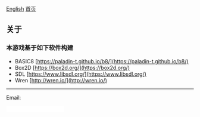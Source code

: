 [English](https://paladin-t.github.io/crft/pages/about)
[首页](https://paladin-t.github.io/crft/README_cn)

## 关于

### 本游戏基于如下软件构建

* BASIC8 [https://paladin-t.github.io/b8/](https://paladin-t.github.io/b8/)
* Box2D [https://box2d.org/](https://box2d.org/)
* SDL [https://www.libsdl.org/](https://www.libsdl.org/)
* Wren [http://wren.io/](http://wren.io/)

<hr>

Email:

![](imgs/mailto.png)
